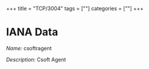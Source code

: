 +++
title = "TCP/3004"
tags = [""]
categories = [""]
+++

# IANA Data

_Name:_ csoftragent

_Description:_ Csoft Agent

